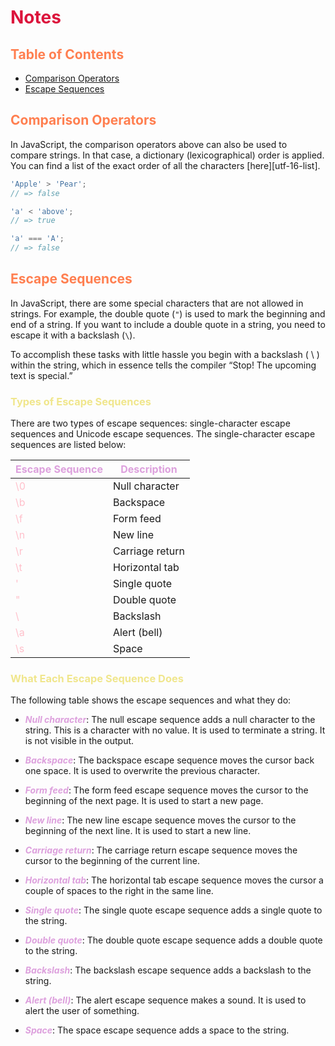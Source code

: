 <style>
r { color: Crimson }
o { color: Coral }
y { color: Khaki }
g { color: MediumSpringGreen }
b { color: SkyBlue }
i { color: Violet }
h { color:  Plum }
hh { color: Pink }
</style>

# <r>Notes</r>

## <o>Table of Contents</o>

* [Comparison Operators](#comparison-operators)
* [Escape Sequences](#escape-sequences)
## <o>Comparison Operators</o>
In JavaScript, the comparison operators above can also be used to compare strings.
In that case, a dictionary (lexicographical) order is applied.
You can find a list of the exact order of all the characters [here][utf-16-list].

```javascript
'Apple' > 'Pear';
// => false

'a' < 'above';
// => true

'a' === 'A';
// => false
```

## <o>Escape Sequences</o>

In JavaScript, there are some special characters that are not allowed in strings.
For example, the double quote (`"`) is used to mark the beginning and end of a string.
If you want to include a double quote in a string, you need to escape it with a backslash (`\`).

To accomplish these tasks with little hassle you begin with a backslash ( \ ) within the string, which in essence tells the compiler “Stop! The upcoming text is special.”

### <y>Types of Escape Sequences</y>

There are two types of escape sequences: single-character escape sequences and Unicode escape sequences. The single-character escape sequences are listed below: 

| <h>Escape Sequence</h> | <h>Description<h/> |
| --- | --- |
| <hh>\0</hh> | Null character |
| <hh>\b</hh> | Backspace |
| <hh>\f</hh> | Form feed |
| <hh>\n</hh> | New line |
| <hh>\r</hh> | Carriage return |
| <hh>\t</hh> | Horizontal tab |
| <hh>\'</hh> | Single quote |
| <hh>\"</hh> | Double quote |
| <hh>\\</hh> | Backslash |
| <hh>\a</hh> | Alert (bell) |
| <hh>\s</hh> | Space |

### <y>What Each Escape Sequence Does</y>

The following table shows the escape sequences and what they do:

* <h>***Null character***</h>: The null escape sequence adds a null character to the string. This is a character with no value. It is used to terminate a string. It is not visible in the output.

* <h>***Backspace***</h>: The backspace escape sequence moves the cursor back one space. It is used to overwrite the previous character.

* <h>***Form feed***</h>: The form feed escape sequence moves the cursor to the beginning of the next page. It is used to start a new page.

* <h>***New line***</h>: The new line escape sequence moves the cursor to the beginning of the next line. It is used to start a new line.

* <h>***Carriage return***</h>: The carriage return escape sequence moves the cursor to the beginning of the current line.

* <h>***Horizontal tab***</h>: The horizontal tab escape sequence moves the cursor a couple of spaces to the right in the same line.

* <h>***Single quote***</h>: The single quote escape sequence adds a single quote to the string.

* <h>***Double quote***</h>: The double quote escape sequence adds a double quote to the string.

* <h>***Backslash***</h>: The backslash escape sequence adds a backslash to the string.

* <h>***Alert (bell)***</h>: The alert escape sequence makes a sound. It is used to alert the user of something.

* <h>***Space***</h>: The space escape sequence adds a space to the string.

